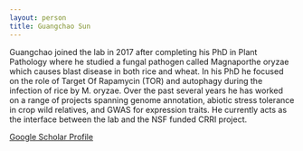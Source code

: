 ```yaml
---
layout: person
title: Guangchao Sun
---
```


Guangchao joined the lab in 2017 after completing his PhD in Plant Pathology where he studied a fungal pathogen called Magnaporthe oryzae which causes blast disease in both rice and wheat. In his PhD he focused on the role of Target Of Rapamycin (TOR) and autophagy during the infection of rice by M. oryzae. Over the past several years he has worked on a range of projects spanning genome annotation, abiotic stress tolerance in crop wild relatives, and GWAS for expression traits. He currently acts as the interface between the lab and the NSF funded CRRI project.

[Google Scholar Profile](https://scholar.google.com/citations?user=gqzFEcIAAAAJ)
